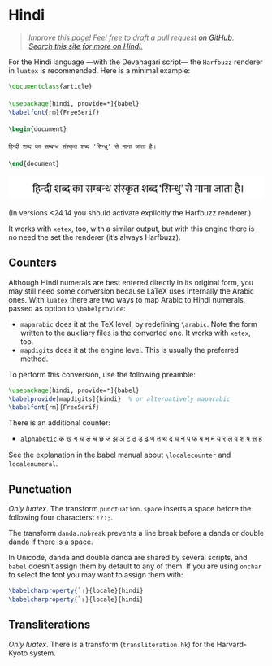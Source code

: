 # Hindi

<blockquote> <p><em>Improve this page! Feel free to draft a pull
request <a href="https://github.com/latex3/babel/tree/docs/docs">on
GitHub</a>.<br> <a
href="https://www.google.com/search?q=site%3Alatex3.github.io%2Fbabel+Hindi">Search
this site for more on Hindi.</em></a></blockquote>

For the Hindi language —with the Devanagari script— the `Harfbuzz` renderer in `luatex`
is recommended. Here is a minimal example:
```tex
\documentclass{article}

\usepackage[hindi, provide=*]{babel}
\babelfont{rm}{FreeSerif}

\begin{document}

हिन्दी शब्द का सम्बन्ध संस्कृत शब्द 'सिन्धु' से माना जाता है।

\end{document}
```
![](../media/hindi-sample-luatex.png)

(In versions <24.14 you should activate explicitly the Harfbuzz
renderer.)

It works with `xetex`, too, with a similar output, but with this engine
there is no need the set the renderer (it’s always Harfbuzz).

## Counters

Although Hindi numerals are best entered directly in its original
form, you may still need some conversion because LaTeX uses internally
the Arabic ones. With `luatex` there are two ways to map Arabic to
Hindi numerals, passed as option to `\babelprovide`:
* `maparabic` does it at the TeX level, by redefining `\arabic`. Note
  the form written to the auxiliary files is the converted one. It works
  with `xetex`, too.
* `mapdigits` does it at the engine level. This is
  usually the preferred method.
  
To perform this conversión, use the following preamble:
```tex
\usepackage[hindi, provide=*]{babel}
\babelprovide[mapdigits]{hindi}  % or alternatively maparabic
\babelfont{rm}{FreeSerif}
```

There is an additional counter:
* `alphabetic` क ख ग घ ङ च छ ज झ ञ ट ठ ड ढ ण त थ द ध न प फ ब भ म य र ल व श ष स ह

See the explanation in the babel manual about `\localecounter` and
`localenumeral`.

## Punctuation

_Only luatex_. The transform `punctuation.space` inserts a space before
the following four characters: `!?:;`.

The transform `danda.nobreak` prevents a line break before a danda or
double danda if there is a space.

In Unicode, danda and double danda are shared by several scripts, and
`babel` doesn’t assign them by default to any of them. If you are using
`onchar` to select the font you may want to assign them with:
```tex
\babelcharproperty{`।}{locale}{hindi}
\babelcharproperty{`॥}{locale}{hindi}
```

## Transliterations

_Only luatex_. There is a transform (`transliteration.hk`) for the Harvard-Kyoto
system.

